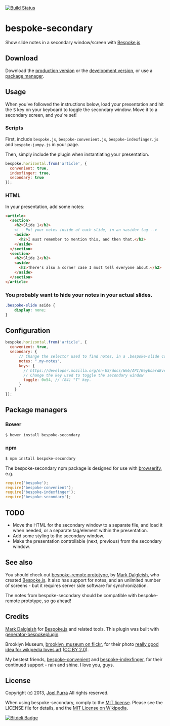 [![Build Status](https://secure.travis-ci.org/joelpurra/bespoke-secondary.png?branch=master)](https://travis-ci.org/joelpurra/bespoke-secondary)

# bespoke-secondary

Show slide notes in a secondary window/screen with [Bespoke.js][bespoke.js]

## Download

Download the [production version][min] or the [development version][max], or use a [package manager](#package-managers).

[min]: https://raw.github.com/joelpurra/bespoke-secondary/master/dist/bespoke-secondary.min.js
[max]: https://raw.github.com/joelpurra/bespoke-secondary/master/dist/bespoke-secondary.js

## Usage

When you've followed the instructions below, load your presentation and hit the <kbd>S</kbd> key on your keyboard to toggle the secondary window. Move it to a secondary screen, and you're set!

### Scripts

First, include `bespoke.js`, `bespoke-convenient.js`, `bespoke-indexfinger.js` and `bespoke-jumpy.js` in your page.

Then, simply include the plugin when instantiating your presentation.

```js
bespoke.horizontal.from('article', {
  convenient: true,
  indexfinger: true,
  secondary: true
});
```

### HTML

In your presentation, add some notes:

```html
<article>
  <section>
    <h2>Slide 1</h2>
    <!-- Put your notes inside of each slide, in an <aside> tag -->
    <aside>
      <h2>I must remember to mention this, and then that.</h2>
    </aside>
  </section>
  <section>
    <h2>Slide 2</h2>
    <aside>
      <h2>There's also a corner case I must tell everyone about.</h2>
    </aside>
  </section>
</article>
```

### You probably want to hide your notes in your actual slides.

```css
.bespoke-slide aside {
    display: none;
}
```

## Configuration

```js
bespoke.horizontal.from('article', {
  convenient: true,
  secondary: {
      // Change the selector used to find notes, in a .bespoke-slide context
      notes: ".my-notes",
      keys: {
        // https://developer.mozilla.org/en-US/docs/Web/API/KeyboardEvent#Virtual_key_codes
        // Change the key used to toggle the secondary window
        toggle: 0x54, // (84) "T" key.
      }
    }
});
```

## Package managers

### Bower

```bash
$ bower install bespoke-secondary
```

### npm

```bash
$ npm install bespoke-secondary
```

The bespoke-secondary npm package is designed for use with [browserify](http://browserify.org/), e.g.

```js
require('bespoke');
require('bespoke-convenient');
require('bespoke-indexfinger');
require('bespoke-secondary');
```


## TODO

- Move the HTML for the secondary window to a separate file, and load it when needed, or a separate tag/element within the presentation.
- Add some styling to the secondary window.
- Make the presentation controllable (next, previous) from the secondary window.

## See also

You should check out [bespoke-remote prototype](https://github.com/markdalgleish/bespoke-remote-prototype), by [Mark Dalgleish][markdalgleish], who created [Bespoke.js][bespoke.js]. It also has support for notes, and an unlimited number of screens - but it requires server side software for synchronization.

The notes from bespoke-secondary should be compatible with bespoke-remote prototype, so go ahead!


## Credits

[Mark Dalgleish][markdalgleish] for [Bespoke.js][bespoke.js] and related tools. This plugin was built with [generator-bespokeplugin](https://github.com/markdalgleish/generator-bespokeplugin).

Brooklyn Museum, [brooklyn_museum on flickr](https://secure.flickr.com/photos/brooklyn_museum/), for their photo [really good idea for wikipedia loves art](https://secure.flickr.com/photos/brooklyn_museum/3264857348/) ([CC BY 2.0](https://creativecommons.org/licenses/by/2.0/)).

My bestest friends, [bespoke-convenient](https://github.com/joelpurra/bespoke-convenient) and [bespoke-indexfinger](https://github.com/joelpurra/bespoke-indexfinger), for their continued support - rain and shine. I love you, guys.


## License

Copyright (c) 2013, [Joel Purra](http://joelpurra.com/) All rights reserved.

When using bespoke-secondary, comply to the [MIT license](http://joelpurra.mit-license.org/2013). Please see the LICENSE file for details, and the [MIT License on Wikipedia](http://en.wikipedia.org/wiki/MIT_License).

[bespoke.js]: https://github.com/markdalgleish/bespoke.js
[markdalgleish]: http://markdalgleish.com/


[![Bitdeli Badge](https://d2weczhvl823v0.cloudfront.net/joelpurra/bespoke-secondary/trend.png)](https://bitdeli.com/free "Bitdeli Badge")

